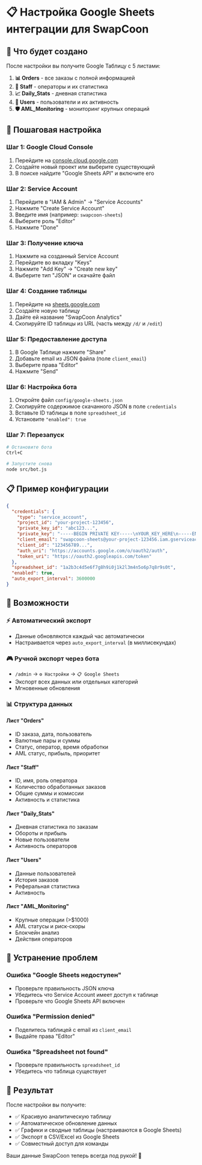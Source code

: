 # 📋 Настройка Google Sheets интеграции для SwapCoon

## 🎯 Что будет создано

После настройки вы получите Google Таблицу с 5 листами:

1. **📊 Orders** - все заказы с полной информацией
2. **👥 Staff** - операторы и их статистика  
3. **📈 Daily_Stats** - дневная статистика
4. **👤 Users** - пользователи и их активность
5. **🛡️ AML_Monitoring** - мониторинг крупных операций

## 🔧 Пошаговая настройка

### Шаг 1: Google Cloud Console
1. Перейдите на [console.cloud.google.com](https://console.cloud.google.com)
2. Создайте новый проект или выберите существующий
3. В поиске найдите "Google Sheets API" и включите его

### Шаг 2: Service Account
1. Перейдите в "IAM & Admin" → "Service Accounts"
2. Нажмите "Create Service Account"
3. Введите имя (например: `swapcoon-sheets`)
4. Выберите роль "Editor"
5. Нажмите "Done"

### Шаг 3: Получение ключа
1. Нажмите на созданный Service Account
2. Перейдите во вкладку "Keys"
3. Нажмите "Add Key" → "Create new key"
4. Выберите тип "JSON" и скачайте файл

### Шаг 4: Создание таблицы
1. Перейдите на [sheets.google.com](https://sheets.google.com)
2. Создайте новую таблицу
3. Дайте ей название "SwapCoon Analytics"
4. Скопируйте ID таблицы из URL (часть между `/d/` и `/edit`)

### Шаг 5: Предоставление доступа
1. В Google Таблице нажмите "Share"
2. Добавьте email из JSON файла (поле `client_email`)
3. Выберите права "Editor"
4. Нажмите "Send"

### Шаг 6: Настройка бота
1. Откройте файл `config/google-sheets.json`
2. Скопируйте содержимое скачанного JSON в поле `credentials`
3. Вставьте ID таблицы в поле `spreadsheet_id`
4. Установите `"enabled": true`

### Шаг 7: Перезапуск
```bash
# Остановите бота
Ctrl+C

# Запустите снова
node src/bot.js
```

## 📋 Пример конфигурации

```json
{
  "credentials": {
    "type": "service_account",
    "project_id": "your-project-123456",
    "private_key_id": "abc123...",
    "private_key": "-----BEGIN PRIVATE KEY-----\nYOUR_KEY_HERE\n-----END PRIVATE KEY-----\n",
    "client_email": "swapcoon-sheets@your-project-123456.iam.gserviceaccount.com",
    "client_id": "123456789...",
    "auth_uri": "https://accounts.google.com/o/oauth2/auth",
    "token_uri": "https://oauth2.googleapis.com/token"
  },
  "spreadsheet_id": "1a2b3c4d5e6f7g8h9i0j1k2l3m4n5o6p7q8r9s0t",
  "enabled": true,
  "auto_export_interval": 3600000
}
```

## 🚀 Возможности

### ⚡ Автоматический экспорт
- Данные обновляются каждый час автоматически
- Настраивается через `auto_export_interval` (в миллисекундах)

### 🎮 Ручной экспорт через бота
- `/admin` → `⚙️ Настройки` → `📋 Google Sheets`
- Экспорт всех данных или отдельных категорий
- Мгновенные обновления

### 📊 Структура данных

#### Лист "Orders"
- ID заказа, дата, пользователь
- Валютные пары и суммы
- Статус, оператор, время обработки
- AML статус, прибыль, приоритет

#### Лист "Staff"  
- ID, имя, роль оператора
- Количество обработанных заказов
- Общие суммы и комиссии
- Активность и статистика

#### Лист "Daily_Stats"
- Дневная статистика по заказам
- Обороты и прибыль
- Новые пользователи
- Активность операторов

#### Лист "Users"
- Данные пользователей
- История заказов  
- Реферальная статистика
- Активность

#### Лист "AML_Monitoring"
- Крупные операции (>$1000)
- AML статусы и риск-скоры
- Блокчейн анализ
- Действия операторов

## 🔧 Устранение проблем

### Ошибка "Google Sheets недоступен"
- Проверьте правильность JSON ключа
- Убедитесь что Service Account имеет доступ к таблице
- Проверьте что Google Sheets API включен

### Ошибка "Permission denied"
- Поделитесь таблицей с email из `client_email`
- Выдайте права "Editor"

### Ошибка "Spreadsheet not found"
- Проверьте правильность `spreadsheet_id`
- Убедитесь что таблица существует

## 🎉 Результат

После настройки вы получите:
- ✅ Красивую аналитическую таблицу
- ✅ Автоматическое обновление данных  
- ✅ Графики и сводные таблицы (настраиваются в Google Sheets)
- ✅ Экспорт в CSV/Excel из Google Sheets
- ✅ Совместный доступ для команды

Ваши данные SwapCoon теперь всегда под рукой! 🚀 